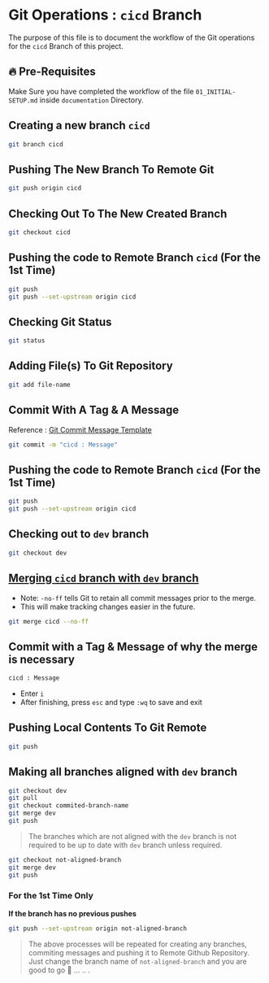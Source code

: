 # Git Operations : `cicd` Branch

The purpose of this file is to document the workflow of the Git operations for the `cicd` Branch of this project.

## 🔥 Pre-Requisites

Make Sure you have completed the workflow of the file `01_INITIAL-SETUP.md` inside `documentation` Directory.

## Creating a new branch `cicd`

```sh
git branch cicd
```

## Pushing The New Branch To Remote Git

```sh
git push origin cicd
```

## Checking Out To The New Created Branch

```sh
git checkout cicd
```

## Pushing the code to Remote Branch `cicd` (For the 1st Time)

```sh
git push
git push --set-upstream origin cicd
```

## Checking Git Status

```sh
git status
```

## Adding File(s) To Git Repository

```sh
git add file-name
```

## Commit With A Tag & A Message

Reference : [Git Commit Message Template](../../GIT-COMMIT-TEMPLATE.md)

```sh
git commit -m "cicd : Message"
```

## Pushing the code to Remote Branch `cicd` (For the 1st Time)

```sh
git push
git push --set-upstream origin cicd
```

## Checking out to `dev` branch

```sh
git checkout dev
```

## <ins>Merging `cicd` branch with `dev` branch</ins>

- Note: `-no-ff` tells Git to retain all commit messages prior to the merge.
- This will make tracking changes easier in the future.

```sh
git merge cicd --no-ff
```

## Commit with a Tag & Message of why the merge is necessary

```sh
cicd : Message
```

- Enter `i`
- After finishing, press `esc` and type `:wq` to save and exit

## Pushing Local Contents To Git Remote

```sh
git push
```

## Making all branches aligned with `dev` branch

```sh
git checkout dev
git pull
git checkout commited-branch-name
git merge dev
git push
```

> The branches which are not aligned with the `dev` branch is not required to be up to date with `dev` branch unless required.

```sh
git checkout not-aligned-branch
git merge dev
git push
```

### For the 1st Time Only
<b>If the branch has no previous pushes</b>

```sh
git push --set-upstream origin not-aligned-branch
```

> The above processes will be repeated for creating any branches, commiting messages and pushing it to Remote Github Repository. Just change the branch name of `not-aligned-branch` and you are good to go 🚀 ... .. .